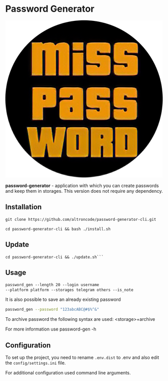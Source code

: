 # Password Generator

![](assets/logo.png)


**password-generator** - application with which 
you can create passwords and keep them in storages.
This version does not require any dependency.

## Installation
```shell
git clone https://github.com/altroncode/password-generator-cli.git
```
```shell
cd password-generator-cli && bash ./install.sh
```

## Update
```shell
cd password-generator-cli && ./update.sh```
```

## Usage
```commandline
password_gen --length 20 --login username
--platform platform --storages telegram others --is_note
```
It is also possible to save an already existing password
```bash
password_gen --password "123abcABC@#$%^&"
```

To archive password the following syntax are used: &lt;storage&gt;+archive

For more information use password-gen -h

## Configuration
To set up the project, you need to rename `.env.dist` to
.env and also edit the `config/settings.ini` file.

For additional configuration used command line arguments.
